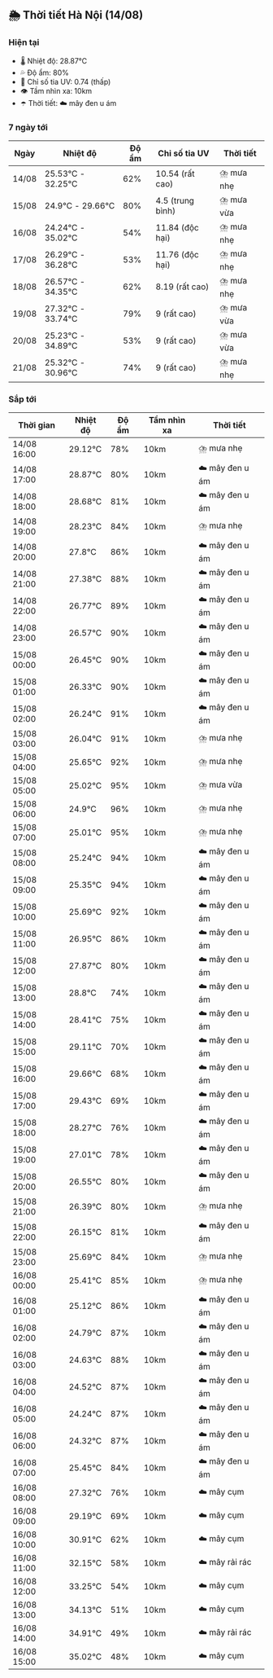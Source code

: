 ## 🌦️ Thời tiết Hà Nội (14/08)

### Hiện tại

- 🌡️ Nhiệt độ: 28.87℃
- 💦 Độ ẩm: 80%
- 🌟 Chỉ số tia UV: 0.74 (thấp)
- 👁️ Tầm nhìn xa: 10km
- ☂️ Thời tiết: ☁️ mây đen u ám

### 7 ngày tới

| Ngày | Nhiệt độ | Độ ẩm | Chỉ số tia UV | Thời tiết |
| --- | --- | --- | --- | --- |
| 14/08 | 25.53℃ - 32.25℃ | 62% | 10.54 (rất cao) | ⛈️ mưa nhẹ |
| 15/08 | 24.9℃ - 29.66℃ | 80% | 4.5 (trung bình) | ⛈️ mưa vừa |
| 16/08 | 24.24℃ - 35.02℃ | 54% | 11.84 (độc hại) | ⛈️ mưa nhẹ |
| 17/08 | 26.29℃ - 36.28℃ | 53% | 11.76 (độc hại) | ⛈️ mưa nhẹ |
| 18/08 | 26.57℃ - 34.35℃ | 62% | 8.19 (rất cao) | ⛈️ mưa nhẹ |
| 19/08 | 27.32℃ - 33.74℃ | 79% | 9 (rất cao) | ⛈️ mưa vừa |
| 20/08 | 25.23℃ - 34.89℃ | 53% | 9 (rất cao) | ⛈️ mưa vừa |
| 21/08 | 25.32℃ - 30.96℃ | 74% | 9 (rất cao) | ⛈️ mưa nhẹ |

### Sắp tới

| Thời gian | Nhiệt độ | Độ ẩm | Tầm nhìn xa | Thời tiết |
| --- | --- | --- | --- | --- |
| 14/08 16:00 | 29.12℃ | 78% | 10km | ⛈️ mưa nhẹ |
| 14/08 17:00 | 28.87℃ | 80% | 10km | ☁️ mây đen u ám |
| 14/08 18:00 | 28.68℃ | 81% | 10km | ☁️ mây đen u ám |
| 14/08 19:00 | 28.23℃ | 84% | 10km | ⛈️ mưa nhẹ |
| 14/08 20:00 | 27.8℃ | 86% | 10km | ☁️ mây đen u ám |
| 14/08 21:00 | 27.38℃ | 88% | 10km | ☁️ mây đen u ám |
| 14/08 22:00 | 26.77℃ | 89% | 10km | ☁️ mây đen u ám |
| 14/08 23:00 | 26.57℃ | 90% | 10km | ☁️ mây đen u ám |
| 15/08 00:00 | 26.45℃ | 90% | 10km | ☁️ mây đen u ám |
| 15/08 01:00 | 26.33℃ | 90% | 10km | ☁️ mây đen u ám |
| 15/08 02:00 | 26.24℃ | 91% | 10km | ☁️ mây đen u ám |
| 15/08 03:00 | 26.04℃ | 91% | 10km | ⛈️ mưa nhẹ |
| 15/08 04:00 | 25.65℃ | 92% | 10km | ⛈️ mưa nhẹ |
| 15/08 05:00 | 25.02℃ | 95% | 10km | ⛈️ mưa vừa |
| 15/08 06:00 | 24.9℃ | 96% | 10km | ⛈️ mưa nhẹ |
| 15/08 07:00 | 25.01℃ | 95% | 10km | ⛈️ mưa nhẹ |
| 15/08 08:00 | 25.24℃ | 94% | 10km | ☁️ mây đen u ám |
| 15/08 09:00 | 25.35℃ | 94% | 10km | ☁️ mây đen u ám |
| 15/08 10:00 | 25.69℃ | 92% | 10km | ☁️ mây đen u ám |
| 15/08 11:00 | 26.95℃ | 86% | 10km | ☁️ mây đen u ám |
| 15/08 12:00 | 27.87℃ | 80% | 10km | ☁️ mây đen u ám |
| 15/08 13:00 | 28.8℃ | 74% | 10km | ☁️ mây đen u ám |
| 15/08 14:00 | 28.41℃ | 75% | 10km | ☁️ mây đen u ám |
| 15/08 15:00 | 29.11℃ | 70% | 10km | ☁️ mây đen u ám |
| 15/08 16:00 | 29.66℃ | 68% | 10km | ☁️ mây đen u ám |
| 15/08 17:00 | 29.43℃ | 69% | 10km | ☁️ mây đen u ám |
| 15/08 18:00 | 28.27℃ | 76% | 10km | ☁️ mây đen u ám |
| 15/08 19:00 | 27.01℃ | 78% | 10km | ☁️ mây đen u ám |
| 15/08 20:00 | 26.55℃ | 80% | 10km | ☁️ mây đen u ám |
| 15/08 21:00 | 26.39℃ | 80% | 10km | ⛈️ mưa nhẹ |
| 15/08 22:00 | 26.15℃ | 81% | 10km | ☁️ mây đen u ám |
| 15/08 23:00 | 25.69℃ | 84% | 10km | ⛈️ mưa nhẹ |
| 16/08 00:00 | 25.41℃ | 85% | 10km | ⛈️ mưa nhẹ |
| 16/08 01:00 | 25.12℃ | 86% | 10km | ☁️ mây đen u ám |
| 16/08 02:00 | 24.79℃ | 87% | 10km | ☁️ mây đen u ám |
| 16/08 03:00 | 24.63℃ | 88% | 10km | ☁️ mây đen u ám |
| 16/08 04:00 | 24.52℃ | 87% | 10km | ☁️ mây đen u ám |
| 16/08 05:00 | 24.24℃ | 87% | 10km | ☁️ mây đen u ám |
| 16/08 06:00 | 24.32℃ | 87% | 10km | ☁️ mây đen u ám |
| 16/08 07:00 | 25.45℃ | 84% | 10km | ☁️ mây đen u ám |
| 16/08 08:00 | 27.32℃ | 76% | 10km | ☁️ mây cụm |
| 16/08 09:00 | 29.19℃ | 69% | 10km | ☁️ mây cụm |
| 16/08 10:00 | 30.91℃ | 62% | 10km | ☁️ mây cụm |
| 16/08 11:00 | 32.15℃ | 58% | 10km | ☁️ mây rải rác |
| 16/08 12:00 | 33.25℃ | 54% | 10km | ☁️ mây cụm |
| 16/08 13:00 | 34.13℃ | 51% | 10km | ☁️ mây cụm |
| 16/08 14:00 | 34.91℃ | 49% | 10km | ☁️ mây rải rác |
| 16/08 15:00 | 35.02℃ | 48% | 10km | ☁️ mây cụm |
